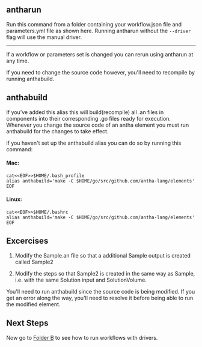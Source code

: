 ## antharun


Run this command from a folder containing your workflow.json file and parameters.yml file
as shown here. 
Running antharun without the ```--driver``` flag will use the manual driver.

________________

If a workflow or parameters set is changed you can rerun using antharun at any time. 

If you need to change the source code however, you'll need to recompile by running anthabuild.


## anthabuild

If you’ve added this alias this will build(recompile) all .an files in components into their corresponding .go files ready for execution. 
Whenever you change the source code of an antha element you must run anthabuild for the changes to take effect.

if you haven't set up the anthabuild alias you can do so by running this command:

#### Mac:

``` 
cat<<EOF>>$HOME/.bash_profile
alias anthabuild='make -C $HOME/go/src/github.com/antha-lang/elements'
EOF
```

#### Linux:

``` 
cat<<EOF>>$HOME/.bashrc
alias anthabuild='make -C $HOME/go/src/github.com/antha-lang/elements'
EOF
```

## Excercises

1. Modify the Sample.an file so that a additional Sample output is created called Sample2

2. Modify the steps so that Sample2 is created in the same way as Sample, i.e. with the same Solution input and SolutionVolume.


You'll need to run anthabuild since the source code is being modified. If you get an error along the way, you'll need to resolve it before being able to run the modified element.

## Next Steps

Now go to [Folder B](../B_parallelruns/readme_drivers.md) to see how to run workflows with drivers.
